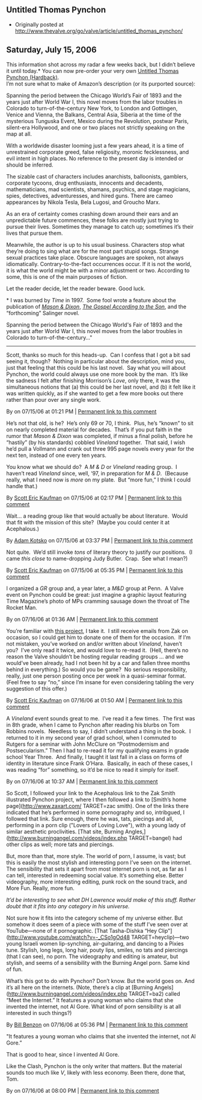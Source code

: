 ## Untitled Thomas Pynchon

 * Originally posted at http://www.thevalve.org/go/valve/article/untitled_thomas_pynchon/

##  Saturday, July 15, 2006 

This information shot across my radar a few weeks back, but I didn’t believe it until today.\*  You can now pre-order your very own [Untitled Thomas Pynchon (Hardback)](http://www.amazon.com/exec/obidos/ASIN/159420120X/diesekoschmar-20/).   
I’m not sure what to make of Amazon’s description (or its purported source):

Spanning the period between the Chicago World’s Fair of 1893 and the years just after World War I, this novel moves from the labor troubles in Colorado to turn-of-the-century New York, to London and Gottingen, Venice and Vienna, the Balkans, Central Asia, Siberia at the time of the mysterious Tunguska Event, Mexico during the Revolution, postwar Paris, silent-era Hollywood, and one or two places not strictly speaking on the map at all.

With a worldwide disaster looming just a few years ahead, it is a time of unrestrained corporate greed, false religiosity, moronic fecklessness, and evil intent in high places. No reference to the present day is intended or should be inferred.

The sizable cast of characters includes anarchists, balloonists, gamblers, corporate tycoons, drug enthusiasts, innocents and decadents, mathematicians, mad scientists, shamans, psychics, and stage magicians, spies, detectives, adventuresses, and hired guns. There are cameo appearances by Nikola Tesla, Bela Lugosi, and Groucho Marx.

As an era of certainty comes crashing down around their ears and an unpredictable future commences, these folks are mostly just trying to pursue their lives. Sometimes they manage to catch up; sometimes it’s their lives that pursue them.

Meanwhile, the author is up to his usual business. Characters stop what they’re doing to sing what are for the most part stupid songs. Strange sexual practices take place. Obscure languages are spoken, not always idiomatically. Contrary-to-the-fact occurrences occur. If it is not the world, it is what the world might be with a minor adjustment or two. According to some, this is one of the main purposes of fiction.

Let the reader decide, let the reader beware. Good luck.

\* I was burned by _Time_ in 1997.  Some fool wrote a feature about the publication of [_Mason &amp; Dixon_](http://www.amazon.com/exec/obidos/ASIN/0312423209/diesekoschmar-20), [_The Gospel According to the Son_](http://www.amazon.com/exec/obidos/ASIN/0345434080/diesekoschmar-20), and the “forthcoming” Salinger novel. 

Spanning the period between the Chicago World's Fair of 1893 and the years just after World War I, this novel moves from the labor troubles in Colorado to turn-of-the-century…"

---

Scott, thanks so much for this heads-up.  Can I confess that I got a bit sad seeing it, though?  Nothing in particular about the description, mind you, just that feeling that this could be his last novel.  Say what you will about Pynchon, the world could always use one more book by the man.  It’s like the sadness I felt after finishing Morrison’s *Love*, only there, it was the simultaneous notions that (a) this could be her last novel, and (b) it felt like it was written quickly, as if she wanted to get a few more books out there rather than pour over any single work.

By  on 07/15/06 at 01:21 PM | [Permanent link to this comment](http://www.thevalve.org/go/valve/article/untitled_thomas_pynchon/#10552)
[]()

He’s not that old, is he?  He’s only 69 or 70, I think.  Plus, he’s “known” to sit on nearly completed material for decades.  That’s if you put faith in the rumor that _Mason &amp; Dixon_ was completed, if minus a final polish, before he “hastily” (by his standards) cobbled _Vineland_ together.  That said, I wish he’d pull a Vollmann and crank out three 995 page novels every year for the next ten, instead of one every ten years.  

You know what we should do?  A _M &amp; D_ or _Vineland_ reading group.  I haven’t read _Vineland_ since, well, ‘97, in preparation for _M &amp; D_.  (Because really, what I need now is _more_ on my plate.  But “more fun,” I think I could handle that.)

By [Scott Eric Kaufman](http://acephalous.typepad.com) on 07/15/06 at 02:17 PM | [Permanent link to this comment](http://www.thevalve.org/go/valve/article/untitled_thomas_pynchon/#10553)
[]()

Wait… a reading group like that would actually be about literature.  Would that fit with the mission of this site?  (Maybe you could center it at Acephalous.)

By [Adam Kotsko](http://adamkotsko.com/weblog) on 07/15/06 at 03:37 PM | [Permanent link to this comment](http://www.thevalve.org/go/valve/article/untitled_thomas_pynchon/#10554)
[]()

Not quite.  We’d still invoke _tons_ of literary theory to justify our positions.  (I came _this close_ to name-dropping Judy Butler.  Crap.  See what I mean?)

By [Scott Eric Kaufman](http://acephalous.typepad.com) on 07/15/06 at 05:35 PM | [Permanent link to this comment](http://www.thevalve.org/go/valve/article/untitled_thomas_pynchon/#10555)
[]()

I organized a *GR* group and, a year later, a *M&amp;D* group at Penn.  A Valve event on Pynchon could be great: just imagine a graphic layout featuring Time Magazine’s photo of MPs cramming sausage down the throat of The Rocket Man.

By  on 07/16/06 at 01:36 AM | [Permanent link to this comment](http://www.thevalve.org/go/valve/article/untitled_thomas_pynchon/#10556)
[]()

You’re familiar with [this project](http://acephalous.typepad.com/acephalous/2005/05/every_single_pa.html), I take it.  I still receive emails from Zak on occasion, so I could get him to donate one of them for the occasion.  If I’m not mistaken, you’ve worked on and/or written about _Vineland_, haven’t you?  I’ve only read it twice, and would love to re-read it.  (Hell, there’s no reason the Valve shouldn’t be hosting regular reading groups ... and we would’ve been already, had I not been hit by a car and fallen three months behind in everything.)  So would you be game?  No serious responsibility, really, just one person posting once per week in a quasi-seminar format.  (Feel free to say “no,” since I’m insane for even considering tabling the very suggestion of this offer.)

By [Scott Eric Kaufman](http://acephalous.typepad.com) on 07/16/06 at 01:50 AM | [Permanent link to this comment](http://www.thevalve.org/go/valve/article/untitled_thomas_pynchon/#10557)
[]()

A *Vineland* event sounds great to me.  I’ve read it a few times.  The first was in 8th grade, when I came to Pynchon after reading his blurbs on Tom Robbins novels.  Needless to say, I didn’t understand a thing in the book.  I returned to it in my second year of grad school, when I commuted to Rutgers for a seminar with John McClure on “Postmodernism and Postsecularism.”  Then I had to re-read it for my qualifying exams in grade school Year Three.  And finally, I taught it last fall in a class on forms of identity in literature since Frank O’Hara.  Basically, in each of these cases, I was reading “for” something, so it’d be nice to read it simply for itself.

By  on 07/16/06 at 10:37 AM | [Permanent link to this comment](http://www.thevalve.org/go/valve/article/untitled_thomas_pynchon/#10558)
[]()

So Scott, I followed your link to the Acephalous link to the Zak Smith illustrated Pynchon project, where I then followed a link to [Smith’s home page](http://www.zaxart.com/ TARGET=zac smith). One of the links there indicated that he’s performed in some pornography and so, intribgued, I followed that link. Sure enough, there he was, tats, piecings and all, performing in a porn clip ("Lovers of Loving Love"), with a young lady of similar aesthetic proclivities. [That site,  Burning Angles,](http://www.burningangel.com/videos/index.php TARGET=bangel) had other clips as well; more tats and piercings. 

But, more than that, more style. The world of porn, I assume, is vast; but this is easily the most stylish and interesting porn I’ve seen on the internet. The sensibility that sets it apart from most internet porn is not, as far as I can tell, interested in redeeming social value. It’s something else. Better videography, more interesting editing, punk rock on the sound track, and More Fun. Really, more fun.

_It’d be interesting to see what DH Lawrence would make of this stuff. Rather doubt that it fits into any category in his universe._

Not sure how it fits into the category scheme of my universe either. But somehow it does seem of a piece with some of the stuff I’ve seen over at YouTube—none of it pornographic. [That Tasha-Dishka “Hey Clip"](http://www.youtube.com/watch?v=-_CSo1gOd48 TARGET=heyclip)—two young Israeli women lip-synching, air-guitaring, and dancing to a Pixies tune. Stylish, long legs, long hair, pouty lips, smiles, no tats and piercings (that I can see), no porn. The videography and editing is amateur, but stylish, and seems of a sensibility with the Burning Angel porn. Same kind of fun.

What’s this got to do with Pynchon? Don’t know. But the world goes on. And it’s all here on the internets. (Note, there’s a clip at [Burning Angels](http://www.burningangel.com/videos/index.php TARGET=ba2) called “Meet the Internet.” It features a young woman who claims that she invented the internet, not Al Gore. What kind of porn sensibility is at all interested in such things?)

By [Bill Benzon](http://new-savanna.blogspot.com/) on 07/16/06 at 05:36 PM | [Permanent link to this comment](http://www.thevalve.org/go/valve/article/untitled_thomas_pynchon/#10563)
[]()

"It features a young woman who claims that she invented the internet, not Al Gore.”

That is good to hear, since I invented Al Gore.

Like the Clash, Pynchon is the only writer that matters. But the material sounds too much like _V_, likely with less economy. Been there, done that, Tom.

By  on 07/16/06 at 08:00 PM | [Permanent link to this comment](http://www.thevalve.org/go/valve/article/untitled_thomas_pynchon/#10566)

